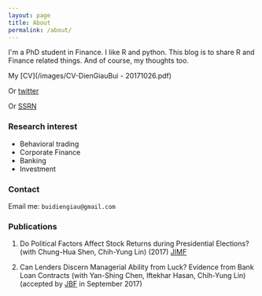 ```yaml
---
layout: page
title: About
permalink: /about/
---
```


I'm a PhD student in Finance. I like R and python. This blog is to share R and Finance related things. And of course, my thoughts too.

My [CV](/images/CV-DienGiauBui - 20171026.pdf)

Or [twitter](https://twitter.com/buidiengiau)

Or [SSRN](https://papers.ssrn.com/sol3/cf_dev/AbsByAuth.cfm?per_id=2494339)

### Research interest

- Behavioral trading
- Corporate Finance
- Banking
- Investment

### Contact

Email me: `buidiengiau@gmail.com`

### Publications

1. Do Political Factors Affect Stock Returns during Presidential Elections? (with Chung-Hua Shen, Chih-Yung Lin) (2017) [JIMF](https://www.journals.elsevier.com/journal-of-international-money-and-finance/)

2. Can Lenders Discern Managerial Ability from Luck? Evidence from Bank Loan Contracts (with Yan-Shing Chen, Iftekhar Hasan, Chih-Yung Lin) (accepted by [JBF](https://www.journals.elsevier.com/journal-of-banking-and-finance) in September 2017)
